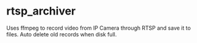 # rtsp_archiver
Uses ffmpeg to record video from IP Camera through RTSP and save it to files. Auto delete old records when disk full.
